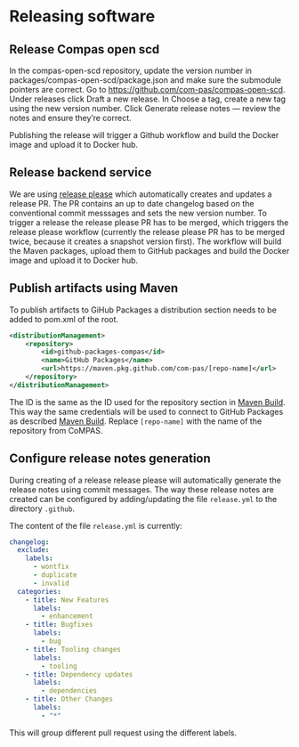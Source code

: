 # Releasing software

## Release Compas open scd

In the compas-open-scd repository, update the version number in packages/compas-open-scd/package.json and make sure the submodule pointers are correct. Go to https://github.com/com-pas/compas-open-scd. Under releases click Draft a new release. In Choose a tag, create a new tag using the new version number. Click Generate release notes — review the notes and ensure they’re correct.

Publishing the release will trigger a Github workflow and build the Docker image and upload it to Docker hub.

## Release backend service

We are using [release please](https://github.com/googleapis/release-please) which automatically creates and updates a release PR. The PR contains an up to date changelog based on the conventional commit messsages and sets the new version number. To trigger a release the release please PR has to be merged, which triggers the release please workflow (currently the release please PR has to be merged twice, because it creates a snapshot version first). The workflow will build the Maven packages, upload them to GitHub packages and build the Docker image and upload it to Docker hub.

## Publish artifacts using Maven

To publish artifacts to GiHub Packages a distribution section needs to be added to pom.xml of the root.
```xml
<distributionManagement>
    <repository>
        <id>github-packages-compas</id>
        <name>GitHub Packages</name>
        <url>https://maven.pkg.github.com/com-pas/[repo-name]</url>
    </repository>
</distributionManagement>
```
The ID is the same as the ID used for the repository section in [Maven Build](DEVELOPING.md#github-packages-in-maven).
This way the same credentials will be used to connect to GitHub Packages as described [Maven Build](DEVELOPING.md#maven-local-settingsxml-for-github-packages).
Replace ``[repo-name]`` with the name of the repository from CoMPAS.

## Configure release notes generation

During creating of a release release please will automatically generate the release notes using commit messages.
The way these release notes are created can be configured by adding/updating the file ``release.yml`` to the directory ``.github``.

The content of the file ``release.yml`` is currently:
```yaml
changelog:
  exclude:
    labels:
      - wontfix
      - duplicate
      - invalid
  categories:
    - title: New Features
      labels:
        - enhancement
    - title: Bugfixes
      labels:
        - bug
    - title: Tooling changes
      labels:
        - tooling
    - title: Dependency updates
      labels:
        - dependencies
    - title: Other Changes
      labels:
        - "*"
```

This will group different pull request using the different labels.
